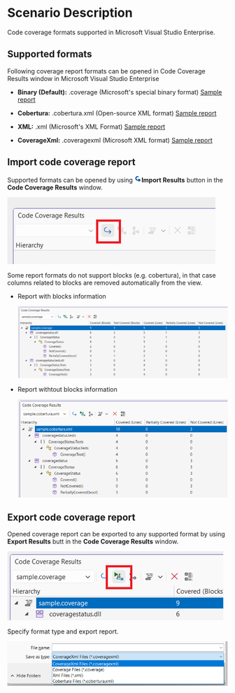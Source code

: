 # Scenario Description

Code coverage formats supported in Microsoft Visual Studio Enterprise.

## Supported formats

Following coverage report formats can be opened in Code Coverage Results window in Microsoft Visual Studio Enterprise

- **Binary (Default):** .coverage (Microsoft's special binary format) [Sample report](../../reports/sample.coverage)

- **Cobertura:** .cobertura.xml (Open-source XML format) [Sample report](../../reports/sample.cobertura.xml)

- **XML:** .xml (Microsoft's XML Format) [Sample report](../../reports/sample.xml)

- **CoverageXml:** .coveragexml (Microsoft XML format) [Sample report](../../reports/sample.coveragexml)

## Import code coverage report

 Supported formats can be opened by using ![import](../../media/Import.png)**Import Results** button in the **Code Coverage Results** window.

![import coverage file](import.png)

Some report formats do not support blocks (e.g. cobertura), in that case columns related to blocks are removed automatically from the view.

- Report with blocks information

    ![report with blocks data](coverage-report.png)

- Report withtout blocks information

    ![report without blocks data](cobertura-report.png)

## Export code coverage report

Opened coverage report can be exported to any supported format by using **Export Results** butt in the **Code Coverage Results** window.

![export report](export.png)

Specify format type and export report.

![export repot type](export-type.png)
